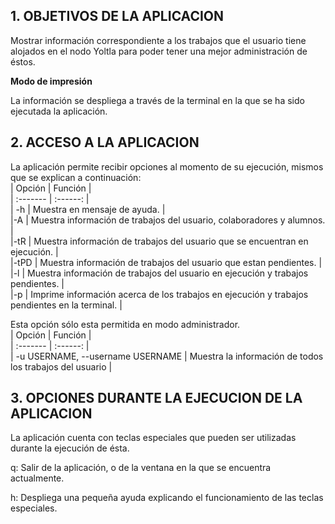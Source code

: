 
## 1. OBJETIVOS DE LA APLICACION

Mostrar información correspondiente a los trabajos que el usuario tiene alojados en el nodo Yoltla para poder tener una mejor administración de éstos. 

**Modo de impresión**

La información se despliega a través de la terminal en la que se ha sido ejecutada la aplicación.


## 2. ACCESO A LA APLICACION

La aplicación permite recibir opciones al momento de su ejecución, mismos que se explican a continuación:  
| Opción | Función |  
| :------- | :------: |  
| -h | Muestra en mensaje de ayuda. |  
|-A | Muestra información de trabajos del usuario, colaboradores y alumnos. |  
|-tR | Muestra información de trabajos del usuario que se encuentran en ejecución. |  
|-tPD | Muestra información de trabajos del usuario que estan pendientes. |  
|-l | Muestra información de trabajos del usuario en ejecución y trabajos pendientes. |  
|-p | Imprime información acerca de los trabajos en ejecución y trabajos pendientes en la terminal. |  

Esta opción sólo esta permitida en modo administrador.  
| Opción | Función |  
| :------- | :------: |  
| -u USERNAME, --username USERNAME |	Muestra la información de todos los trabajos del usuario <USERNAME> |    
  

## 3. OPCIONES DURANTE LA EJECUCION DE LA APLICACION

La aplicación cuenta con teclas especiales que pueden ser utilizadas durante la ejecución de ésta.  

q:	Salir de la aplicación, o de la ventana en la que se encuentra actualmente.  

h:	Despliega una pequeña ayuda explicando el funcionamiento de las teclas especiales.  

